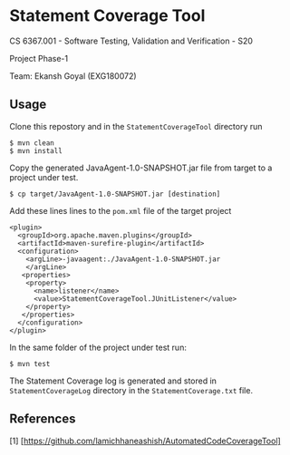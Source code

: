 
# Statement Coverage Tool

CS 6367.001 - Software Testing, Validation and Verification - S20

Project Phase-1

Team: Ekansh Goyal (EXG180072)

## Usage

Clone this repostory and in the `StatementCoverageTool` directory run

```
$ mvn clean 
$ mvn install
```
Copy the generated JavaAgent-1.0-SNAPSHOT.jar file from target to a project under test.
```
$ cp target/JavaAgent-1.0-SNAPSHOT.jar [destination]
```

Add these lines lines to the `pom.xml` file of the target project

```
<plugin>
  <groupId>org.apache.maven.plugins</groupId>
  <artifactId>maven-surefire-plugin</artifactId>
  <configuration>
    <argLine>-javaagent:./JavaAgent-1.0-SNAPSHOT.jar
    </argLine>
   <properties>
    <property>
      <name>listener</name>
      <value>StatementCoverageTool.JUnitListener</value>
    </property>
   </properties>
  </configuration>
</plugin>
```

In the same folder of the project under test run:
```
$ mvn test
```
The Statement Coverage log is generated and stored in `StatementCoverageLog` directory in the `StatementCoverage.txt` file. 
## References
[1] [https://github.com/lamichhaneashish/AutomatedCodeCoverageTool]